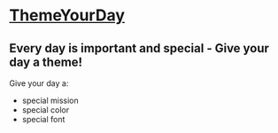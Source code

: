 # [ThemeYourDay](https://themeyourday.net)
## Every day is important and special - Give your day a theme!

Give your day a:
- special mission
- special color
- special font
